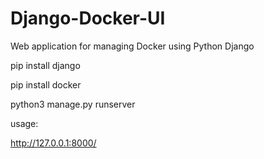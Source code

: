 # Django-Docker-UI
Web application for managing Docker using Python Django 



pip install django


pip install docker


python3 manage.py runserver



usage:

http://127.0.0.1:8000/
